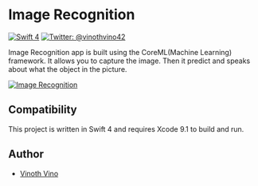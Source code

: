 # Image Recognition

[![Swift 4](https://img.shields.io/badge/Swift-4.0-orange.svg)](https://swift.org)
[![Twitter: @vinothvino42](https://img.shields.io/badge/Contact-Twitter-blue.svg?style=flat)](https://twitter.com/vinothvino42)

Image Recognition app is built using the CoreML(Machine Learning) framework. It allows you to capture the image. Then it predict and speaks about what the object in the picture.

[![Image Recognition](https://img.youtube.com/vi/wEEhWqeIXbY/0.jpg)](https://www.youtube.com/watch?v=wEEhWqeIXbY)

## Compatibility

This project is written in Swift 4 and requires Xcode 9.1 to build and run.

## Author

* [Vinoth Vino](https://twitter.com/vinothvino42)
